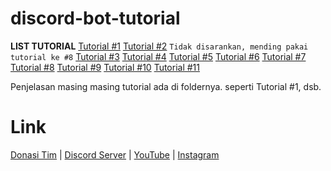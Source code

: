 # discord-bot-tutorial

**__LIST TUTORIAL__**
[Tutorial #1](https://youtu.be/cVVnDEOdldw)
[Tutorial #2](https://youtu.be/nRWVHmyHftk) `Tidak disarankan, mending pakai tutorial ke #8`
[Tutorial #3](https://youtu.be/p2iM7wl5St8)
[Tutorial #4](https://youtu.be/bPgKvFJ1qgc)
[Tutorial #5](https://youtu.be/MTjivl-AP2g)
[Tutorial #6](https://youtu.be/PzdI4Oz9BcY)
[Tutorial #7](https://youtu.be/sdXuRaeVl8M)
[Tutorial #8](https://youtu.be/sfc7Lapwa8E)
[Tutorial #9](https://youtu.be/pyaV0aUpkKg)
[Tutorial #10](https://youtu.be/ze3rz9IM_pM)
[Tutorial #11](https://youtu.be/_DWY2i29x-s)

Penjelasan masing masing tutorial ada di foldernya.
seperti Tutorial #1, dsb.

# Link
[Donasi Tim](https://saweria.co/clientdev) | [Discord Server](https://discord.gg/6NpEfbM) | [YouTube](https://www.youtube.com/channel/UCV6c67PLrgc6CWNzFXiVQSA/) | [Instagram](https://instagram.com/clientdev.id)
